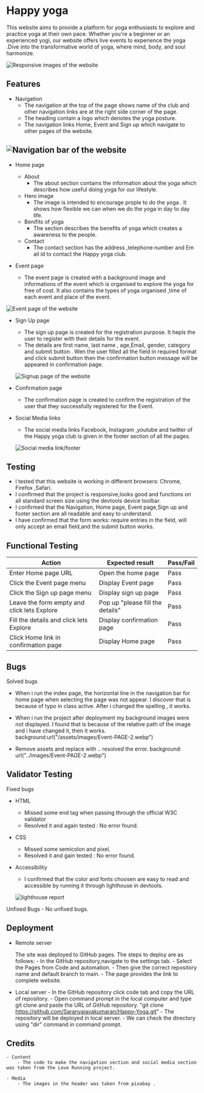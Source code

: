 # Happy yoga
This website aims to provide a platform for yoga enthusiasts to explore and practice yoga at their own pace. Whether you're a beginner or an experienced yogi, our website offers live events to experience the yoga .Dive into the transformative world of yoga, where mind, body, and soul harmonize. 


![Responsive images of the website](https://raw.githubusercontent.com/Saranyajayakumaran/Happy-Yoga/main/assets/images/screenshot-responsive%20.webp)

## Features

- Navigation
    - The navigation at the top of the page shows name of the club and other navigation links are at the right side corner of the page.
    - The heading contain a logo which denotes the yoga posture.
    - The navigation links Home, Event and Sign up which navigate to other pages of the website.
    
![Navigation bar of the website](https://raw.githubusercontent.com/Saranyajayakumaran/Happy-Yoga/main/assets/images/screenshot-navigation.webp)
---
- Home page

    - About
        - The about section contains the information about the yoga which describes how useful doing yoga for our lifestyle.
    - Hero image
        - The image is intended to encourage prople to do the yoga . It shows how flexible we can when we do the yoga in day to day life.
    -   Benifits of yoga
        -  The section describes the benefits of yoga which creates a awareness to the people.
    - Contact
        - The contact section has the address ,telephone number and Em
        ail id to contact the Happy yoga club.

- Event page
    - The event page is created with a background image and informations of the event which is organised to explore the yoga for free of cost. It also contains the types of yoga organised ,time of each event and place of the event.  

![Event page of the website](<https://raw.githubusercontent.com/Saranyajayakumaran/Happy-Yoga/main/assets/images/screenshot event page.webp>)


- Sign Up page
    - The sign up page is created for the registration purpose. It hepls the user to register with their details for the event.
    - The details are first name, last name , age,Email, gender, category and submit button . Wen the user filled all the field in required format and click submit button then the confirmation button message will be appeared in confirmation page.

   ![Signup page of the website]( https://raw.githubusercontent.com/Saranyajayakumaran/Happy-Yoga/main/assets/images/screenshot-signup.webp)

- Confirmation page
    - The confirmation page is created to confirm the registration of the user that they successfully registered for the Event.


- Social Media links
    - The social media links Facebook, Instagram ,youtube and twitter of the Happy yoga club is given in the footer section of all the pages. 
   
    ![Social media link/footer](https://raw.githubusercontent.com/Saranyajayakumaran/Happy-Yoga/main/assets/images/screenshot-footer.webp)



## Testing
- I tested that this website is working in different browsers: Chrome, Firefox ,Safari.
- I confirmed that the project is responsive,looks good and functions on all standard screen size using the devtools device toolbar.
- I confirmed that the Navigation, Home page, Event page,Sign up and footer section are all readable and easy to understand.
- I have confirmed that the form works: require entries in the field, will only accept an email field,and the submit button works.

## Functional Testing


| Action      | Expected result  | Pass/Fail     |
|------------|------|----------------|
| Enter Home page URL  | Open the home page   | Pass|
| Click the Event page menu | Display Event page   | Pass|
| Click the Sign up page menu  | Display sign up page  | Pass |
| Leave the form empty and click lets Explore|Pop up "please fill the details"|Pass|
|Fill the details and click lets Explore|Display confirmation page|Pass|
|Click Home link in confirmation page|Display Home page|Pass|



## Bugs
Solved bugs
- When  i run the index page, the horizontal line in the navigation bar for home page when selecting the page was not appear. I discover that is because of typo in class active. After i changed the spelling , it works.
- When i run the project after deployment my background images were not displayed. I found that is because of the relative path of the image and i have changed it, then it works.
        background:url("/assets/images/Event-PAGE-2.webp")
        
- Remove assets and replace with .. resolved the error.
        background: url("../images/Event-PAGE-2.webp")

## Validator Testing
Fixed bugs
- HTML
    - Missed some end tag when passing through the official W3C validator
    - Resolved it and again tested : No error found.
- CSS
    - Missed some semicolon and pixel.
    - Resolved it and gain tested : No error found.
- Accessibility
    - I confirmed that the color and fonts choosen are easy to read and accessible by running it through lighthouse in devtools.

    ![lighthouse report](https://raw.githubusercontent.com/Saranyajayakumaran/Happy-Yoga/main/assets/images/screenshot-report.webp)

Unfixed Bugs
    - No unfixed bugs.


## Deployment
 - Remote server

    The site was deployed to GitHub pages. The steps to deploy are as follows:
        - In the GitHub repository,navigate to the settings tab.
        - Select the Pages from Code and automation.
        - Then give the correct repository name and default branch to main.
        - The page provides the link to complete website.
- Local server
        - In the GitHub repository click code tab and copy the URL of repository.
        - Open command prompt in the local computer and type git clone and paste the URL of GitHub repository.
         "git clone https://github.com/Saranyajayakumaran/Happy-Yoga.git"
        - The repository will be deployed in local server.
        - We can check the directory using "dir" command in command prompt. 

## Credits
    - Content
        - The code to make the navigation section and social media section was taken from the Love Running project.

    - Media
        - The images in the header was taken from pixabay .
    

